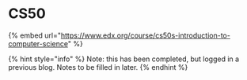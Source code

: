 # CS50

{% embed url="https://www.edx.org/course/cs50s-introduction-to-computer-science" %}

{% hint style="info" %}
Note: this has been completed, but logged in a previous blog. Notes to be filled in later.
{% endhint %}

